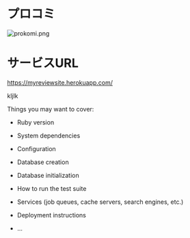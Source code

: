 # プロコミ
![prokomi.png](./images/prokomi.png)

# サービスURL
<https://myreviewsite.herokuapp.com/>

kljlk


Things you may want to cover:

* Ruby version

* System dependencies

* Configuration

* Database creation

* Database initialization

* How to run the test suite

* Services (job queues, cache servers, search engines, etc.)

* Deployment instructions

* ...
